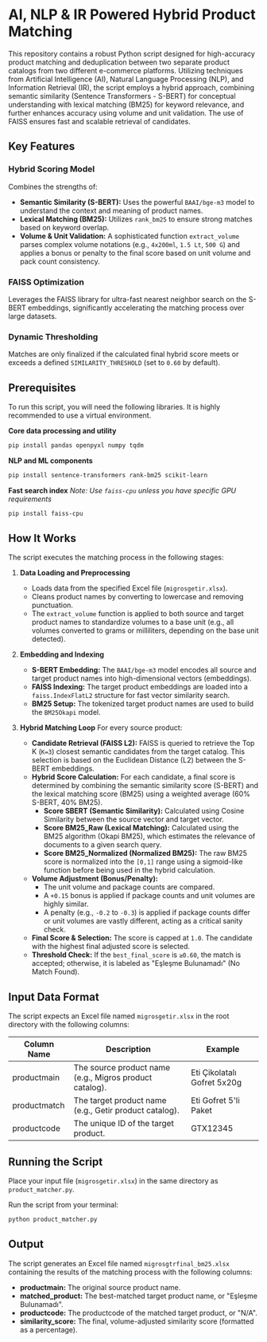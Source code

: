 # AI, NLP & IR Powered Hybrid Product Matching

This repository contains a robust Python script designed for high-accuracy product matching and deduplication between two separate product catalogs from two different e-commerce platforms. Utilizing techniques from Artificial Intelligence (AI), Natural Language Processing (NLP), and Information Retrieval (IR), the script employs a hybrid approach, combining semantic similarity (Sentence Transformers - S-BERT) for conceptual understanding with lexical matching (BM25) for keyword relevance, and further enhances accuracy using volume and unit validation. The use of FAISS ensures fast and scalable retrieval of candidates.

## Key Features

### Hybrid Scoring Model
Combines the strengths of:

- **Semantic Similarity (S-BERT):** Uses the powerful `BAAI/bge-m3` model to understand the context and meaning of product names.
- **Lexical Matching (BM25):** Utilizes `rank_bm25` to ensure strong matches based on keyword overlap.
- **Volume & Unit Validation:** A sophisticated function `extract_volume` parses complex volume notations (e.g., `4x200ml`, `1.5 Lt`, `500 G`) and applies a bonus or penalty to the final score based on unit volume and pack count consistency.

### FAISS Optimization
Leverages the FAISS library for ultra-fast nearest neighbor search on the S-BERT embeddings, significantly accelerating the matching process over large datasets.

### Dynamic Thresholding
Matches are only finalized if the calculated final hybrid score meets or exceeds a defined `SIMILARITY_THRESHOLD` (set to `0.60` by default).

## Prerequisites

To run this script, you will need the following libraries. It is highly recommended to use a virtual environment.

**Core data processing and utility**
```bash
pip install pandas openpyxl numpy tqdm
```

**NLP and ML components**
```bash
pip install sentence-transformers rank-bm25 scikit-learn
```

**Fast search index**
*Note: Use `faiss-cpu` unless you have specific GPU requirements*
```bash
pip install faiss-cpu
```

## How It Works

The script executes the matching process in the following stages:

1.  **Data Loading and Preprocessing**
    - Loads data from the specified Excel file (`migrosgetir.xlsx`).
    - Cleans product names by converting to lowercase and removing punctuation.
    - The `extract_volume` function is applied to both source and target product names to standardize volumes to a base unit (e.g., all volumes converted to grams or milliliters, depending on the base unit detected).

2.  **Embedding and Indexing**
    - **S-BERT Embedding:** The `BAAI/bge-m3` model encodes all source and target product names into high-dimensional vectors (embeddings).
    - **FAISS Indexing:** The target product embeddings are loaded into a `faiss.IndexFlatL2` structure for fast vector similarity search.
    - **BM25 Setup:** The tokenized target product names are used to build the `BM25Okapi` model.

3.  **Hybrid Matching Loop**
    For every source product:
    - **Candidate Retrieval (FAISS L2):** FAISS is queried to retrieve the Top K (`K=3`) closest semantic candidates from the target catalog. This selection is based on the Euclidean Distance (L2) between the S-BERT embeddings.
    - **Hybrid Score Calculation:** For each candidate, a final score is determined by combining the semantic similarity score (S-BERT) and the lexical matching score (BM25) using a weighted average (60% S-BERT, 40% BM25).
        - **Score SBERT (Semantic Similarity):** Calculated using Cosine Similarity between the source vector and target vector.
        - **Score BM25_Raw (Lexical Matching):** Calculated using the BM25 algorithm (Okapi BM25), which estimates the relevance of documents to a given search query.
        - **Score BM25_Normalized (Normalized BM25):** The raw BM25 score is normalized into the `[0,1]` range using a sigmoid-like function before being used in the hybrid calculation.
    - **Volume Adjustment (Bonus/Penalty):**
        - The unit volume and package counts are compared.
        - A `+0.15` bonus is applied if package counts and unit volumes are highly similar.
        - A penalty (e.g., `-0.2` to `-0.3`) is applied if package counts differ or unit volumes are vastly different, acting as a critical sanity check.
    - **Final Score & Selection:** The score is capped at `1.0`. The candidate with the highest final adjusted score is selected.
    - **Threshold Check:** If the `best_final_score` is `≥0.60`, the match is accepted; otherwise, it is labeled as "Eşleşme Bulunamadı" (No Match Found).

## Input Data Format

The script expects an Excel file named `migrosgetir.xlsx` in the root directory with the following columns:

| Column Name  | Description                                             | Example                     |
|--------------|---------------------------------------------------------|-----------------------------|
| productmain  | The source product name (e.g., Migros product catalog). | Eti Çikolatalı Gofret 5x20g |
| productmatch | The target product name (e.g., Getir product catalog).  | Eti Gofret 5'li Paket     |
| productcode  | The unique ID of the target product.                    | GTX12345                    |

## Running the Script

Place your input file (`migrosgetir.xlsx`) in the same directory as `product_matcher.py`.

Run the script from your terminal:
```bash
python product_matcher.py
```

## Output

The script generates an Excel file named `migrosgtrfinal_bm25.xlsx` containing the results of the matching process with the following columns:

- **productmain:** The original source product name.
- **matched_product:** The best-matched target product name, or "Eşleşme Bulunamadı".
- **productcode:** The productcode of the matched target product, or "N/A".
- **similarity_score:** The final, volume-adjusted similarity score (formatted as a percentage).
